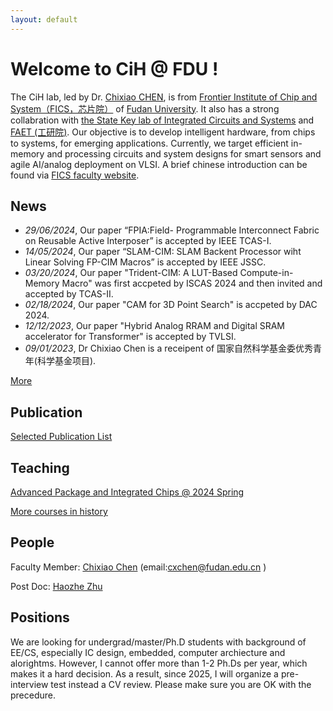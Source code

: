 ```yaml
---
layout: default
---
```


# Welcome to CiH @ FDU !

The CiH lab, led by Dr. [Chixiao CHEN](./cxchen.md), is from [Frontier Institute of Chip and System（FICS，芯片院）](https://fics.fudan.edu.cn/) of [Fudan University](http://www.fudan.edu.cn). It also has a strong collabration with [the State Key lab of Integrated Circuits and Systems](https://sklics.fudan.edu.cn/) and [FAET (工研院)](http://faet.fudan.edu.cn/).
Our objective is to develop intelligent hardware, from chips to systems, for emerging applications.
Currently, we target efficient in-memory and processing circuits and system designs for smart sensors and agile AI/analog deployment on VLSI.
A brief chinese introduction can be found via [FICS faculty website](https://fics.fudan.edu.cn/4c/e6/c22621a412902/page.htm).


## News
* _29/06/2024_, Our paper “FPIA:Field- Programmable Interconnect Fabric on Reusable Active Interposer” is accepted by IEEE TCAS-I. 
* _14/05/2024_, Our paper “SLAM-CIM: SLAM Backent Processor wiht Linear Solving FP-CIM Macros” is accepted by IEEE JSSC. 
* _03/20/2024_, Our paper "Trident-CIM: A LUT-Based Compute-in-Memory Macro" was first accpeted by ISCAS 2024 and then invited and accepted by TCAS-II.
* _02/18/2024_, Our paper "CAM for 3D Point Search" is accpeted by DAC 2024.
* _12/12/2023_, Our paper "Hybrid Analog RRAM and Digital SRAM accelerator for Transformer" is accepted by TVLSI.
* _09/01/2023_, Dr Chixiao Chen is a receipent of 国家自然科学基金委优秀青年(科学基金项目).



[More](./news.md)

## Publication

[Selected Publication List](./pub.md)

## Teaching 

[Advanced Package and Integrated Chips @ 2024 Spring](./course/chiplet.md)

[More courses in history](./course/teaching_history.md)

## People

Faculty Member: [Chixiao Chen](./cxchen.md) (email:cxchen@fudan.edu.cn )

Post Doc: [Haozhe Zhu](https://zhutmost.com/about/)


## Positions

We are looking for undergrad/master/Ph.D students with background of EE/CS, especially IC design, embedded, computer archiecture and alorightms. 
However, I cannot offer more than 1-2 Ph.Ds per year, which makes it a hard decision. 
As a result, since 2025, I will organize a pre-interview test instead a CV review. Please make sure you are OK with the precedure.




